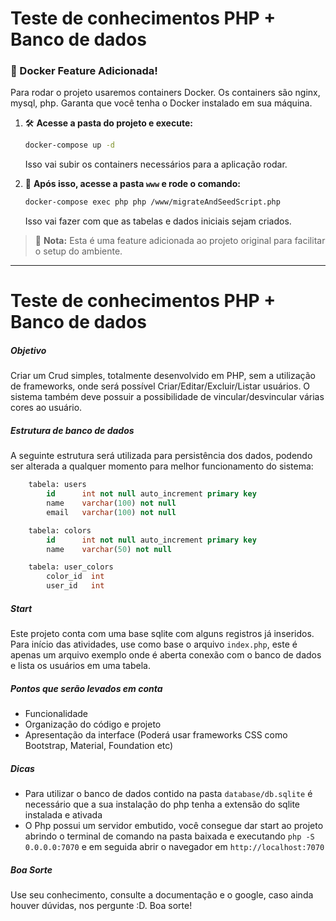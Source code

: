 # Teste de conhecimentos PHP + Banco de dados

### 🚀 Docker Feature Adicionada!
Para rodar o projeto usaremos containers Docker. Os containers são nginx, mysql, php. Garanta que você tenha o Docker instalado em sua máquina.

1. 🛠️ **Acesse a pasta do projeto e execute:**
    ```sh
    docker-compose up -d
    ```
    Isso vai subir os containers necessários para a aplicação rodar.

2. 📂 **Após isso, acesse a pasta `www` e rode o comando:**
    ```sh
    docker-compose exec php php /www/migrateAndSeedScript.php
    ```
    Isso vai fazer com que as tabelas e dados iniciais sejam criados.

> 🔔 **Nota:** Esta é uma feature adicionada ao projeto original para facilitar o setup do ambiente.

---
# Teste de conhecimentos PHP + Banco de dados

##### Objetivo
Criar um Crud simples, totalmente desenvolvido em PHP, sem a utilização de frameworks, onde será possível Criar/Editar/Excluir/Listar usuários. O sistema também deve possuir a possibilidade de vincular/desvincular várias cores ao usuário.

##### Estrutura de banco de dados
A seguinte estrutura será utilizada para persistência dos dados, podendo ser alterada a qualquer momento para melhor funcionamento do sistema:

```sql
    tabela: users
        id      int not null auto_increment primary key
        name    varchar(100) not null
        email   varchar(100) not null
```
```sql
    tabela: colors
        id      int not null auto_increment primary key
        name    varchar(50) not null
```
```sql
    tabela: user_colors
        color_id  int
        user_id   int
```

##### Start
Este projeto conta com uma base sqlite com alguns registros já inseridos. Para início das atividades, use como base o arquivo `index.php`, este é apenas um arquivo exemplo onde é aberta conexão com o banco de dados e lista os usuários em uma tabela.

##### Pontos que serão levados em conta
- Funcionalidade
- Organização do código e projeto
- Apresentação da interface (Poderá usar frameworks CSS como Bootstrap, Material, Foundation etc)

##### Dicas
- Para utilizar o banco de dados contido na pasta `database/db.sqlite` é necessário que a sua instalação do php tenha a extensão do sqlite instalada e ativada
- O Php possui um servidor embutido, você consegue dar start ao projeto abrindo o terminal de comando na pasta baixada e executando `php -S 0.0.0.0:7070` e em seguida abrir o navegador em `http://localhost:7070`

##### Boa Sorte
Use seu conhecimento, consulte a documentação e o google, caso ainda houver dúvidas, nos pergunte :D. Boa sorte!

